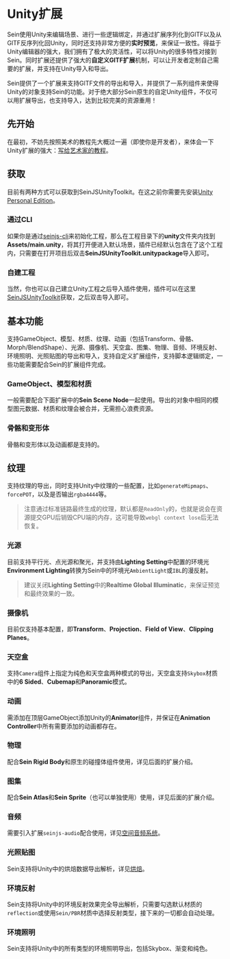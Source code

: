 # Unity扩展

Sein使用Unity来编辑场景、进行一些逻辑绑定，并通过扩展序列化到GlTF以及从GlTF反序列化回Unity，同时还支持非常方便的**实时预览**，来保证一致性。得益于Unity编辑器的强大，我们拥有了极大的灵活性，可以将Unity的很多特性对接到Sein。同时扩展还提供了强大的**自定义GlTF扩展**机制，可以让开发者定制自己需要的扩展，并支持在Unity导入和导出。

Sein提供了一个扩展来支持GlTF文件的导出和导入，并提供了一系列组件来使得Unity的对象支持Sein的功能。对于绝大部分Sein原生的自定Unity组件，不仅可以用扩展导出，也支持导入，达到比较完美的资源重用！

## 先开始

在最初，不妨先按照美术的教程先大概过一遍（即使你是开发者），来体会一下Unity扩展的强大：[写给艺术家的教程](../../tutorial/artist/preface)。

## 获取

目前有两种方式可以获取到SeinJSUnityToolkit。在这之前你需要先安装[Unity Personal Edition](https://store.unity.com/)。

### 通过CLI

如果你是通过[seinjs-cli](../intro)来初始化工程，那么在工程目录下的**unity**文件夹内找到**Assets/main.unity**，将其打开便进入默认场景，插件已经默认包含在了这个工程内，只需要在打开项目后双击**SeinJSUnityToolkit.unitypackage**导入即可。

### 自建工程

当然，你也可以自己建立Unity工程之后导入插件使用，插件可以在这里[SeinJSUnityToolkit](https://github.com/hiloteam/SeinJSUnityToolkit/tree/master/bin/SeinJSUnityToolkit.unitypackage)获取，之后双击导入即可。

## 基本功能

支持GameObject、模型、材质、纹理、动画（包括Transform、骨骼、Morph/BlendShape）、光源、摄像机、天空盒、图集、物理、音频、环境反射、环境照明、光照贴图的导出和导入，支持自定义扩展组件，支持脚本逻辑绑定，一些功能需要配合Sein的扩展组件完成。

### GameObject、模型和材质

一般需要配合下面扩展中的**Sein Scene Node**一起使用。导出的对象中相同的模型图元数据、材质和纹理会被合并，无需担心浪费资源。

### 骨骼和变形体

骨骼和变形体以及动画都是支持的。

## 纹理

支持纹理的导出，同时支持Unity中纹理的一些配置，比如`generateMipmaps`、`forcePOT`，以及是否输出`rgba4444`等。

>注意通过标准链路最终生成的纹理，默认都是`ReadOnly`的，也就是说会在资源提交GPU后销毁CPU端的内存，这可能导致`webgl context lose`后无法恢复。

### 光源

目前支持平行光、点光源和聚光，并支持由**Lighting Setting**中配置的环境光**Environment Lighting**转换为Sein中的环境光`AmbientLight`或`IBL`的漫反射。

>建议关闭**Lighting Setting**中的**Realtime Global Illuminatic**，来保证预览和最终效果的一致。

### 摄像机

目前仅支持基本配置，即**Transform**、**Projection**、**Field of View**、**Clipping Planes**。

### 天空盒

支持`Camera`组件上指定为纯色和天空盒两种模式的导出，天空盒支持`Skybox`材质中的**6 Sided**、**Cubemap**和**Panoramic**模式。

### 动画

需添加在顶层GameObject添加Unity的**Animator**组件，并保证在**Animation Controller**中所有需要添加的动画都存在。

### 物理

配合**Sein Rigid Body**和原生的碰撞体组件使用，详见后面的扩展介绍。

### 图集

配合**Sein Atlas**和**Sein Sprite**（也可以单独使用）使用，详见后面的扩展介绍。

### 音频

需要引入扩展`seinjs-audio`配合使用，详见[空间音频系统](../../extension/web-extensions/audio)。

### 光照贴图

Sein支持将Unity中的烘焙数据导出解析，详见[烘焙](../scene-editor/baking)。

### 环境反射

Sein支持将Unity中的环境反射效果完全导出解析，只需要勾选默认材质的`reflection`或使用`Sein/PBR`材质中选择反射类型，接下来的一切都会自动处理。

### 环境照明

Sein支持将Unity中的所有类型的环境照明导出，包括Skybox、渐变和纯色。
